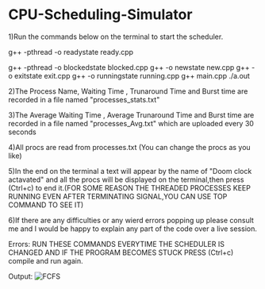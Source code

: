 # CPU-Scheduling-Simulator

1)Run the commands below on the terminal to start the scheduler.

g++ -pthread -o readystate ready.cpp

g++ -pthread -o blockedstate blocked.cpp
g++ -o newstate new.cpp
g++ -o exitstate exit.cpp
g++ -o runningstate running.cpp
g++ main.cpp
./a.out

2)The Process Name, Waiting Time ,  Trunaround Time and Burst time are recorded in a file named "processes_stats.txt"

3)The  Average Waiting Time , Average Trunaround Time and Burst time are recorded in a file named "processes_Avg.txt" which are uploaded every 30 seconds

4)All procs are read from processes.txt (You can change the procs as you like)

5)In the end on the terminal a text will appear by the name of "Doom clock actavated" and all the procs will be displayed on the terminal,then press (Ctrl+c) to end it.(FOR SOME REASON THE THREADED PROCESSES KEEP RUNNING EVEN AFTER TERMINATING SIGNAL,YOU CAN USE TOP COMMAND TO SEE IT)

6)If there are any difficulties or any wierd errors popping up please consult me and I would be happy to explain any part of the code over a live session.



Errors:
RUN THESE COMMANDS EVERYTIME THE SCHEDULER IS CHANGED AND IF THE PROGRAM BECOMES STUCK PRESS (Ctrl+c) compile and run again.

Output:
![FCFS](https://user-images.githubusercontent.com/64328883/158458910-7af9b406-91cc-406c-8a10-838e72a5ba96.png)


